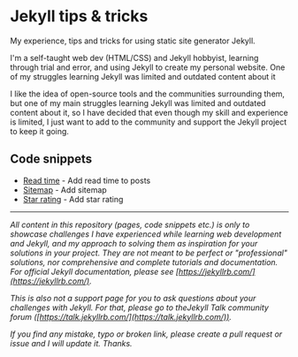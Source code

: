 # Jekyll tips & tricks

My experience, tips and tricks for using static site generator Jekyll.

I'm a self-taught web dev (HTML/CSS) and Jekyll hobbyist, learning through trial and error, and using Jekyll to create my personal website. One of my struggles learning Jekyll was limited and outdated content about it

I like the idea of open-source tools and the communities surrounding them, but one of my main struggles learning Jekyll was limited and outdated content about it, so I have decided that even though my skill and experience is limited, I just want to add to the community and support the Jekyll project to keep it going.

## Code snippets

- [Read time](https://github.com/mareklexuan/jekyll-tips-tricks/blob/main/code-snippets/read-time.md) - Add read time to posts
- [Sitemap](https://github.com/mareklexuan/jekyll-tips-tricks/blob/main/code-snippets/sitemap.md) - Add sitemap
- [Star rating](https://github.com/mareklexuan/jekyll-tips-tricks/blob/main/code-snippets/star-rating.md) - Add star rating

---

_All content in this repository (pages, code snippets etc.) is only to showcase challenges I have experienced while learning web development and Jekyll, and my approach to solving them as inspiration for your solutions in your project. They are not meant to be perfect or "professional" solutions, nor comprehensive and complete tutorials and documentation. For official Jekyll documentation, please see [https://jekyllrb.com/](https://jekyllrb.com/)._

_This is also not a support page for you to ask questions about your challenges with Jekyll. For that, please go to theJekyll Talk community forum ([https://talk.jekyllrb.com/](https://talk.jekyllrb.com/))._

_If you find any mistake, typo or broken link, please create a pull request or issue and I will update it. Thanks._
